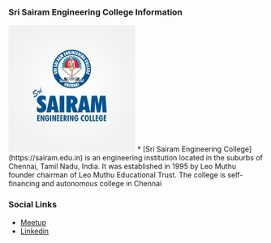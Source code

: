 ### Sri Sairam Engineering College Information
<img src="assets/images/ssec.jpg" width="250px" height="250px">
* [Sri Sairam Engineering College](https://sairam.edu.in) is an engineering institution located in the suburbs of Chennai, Tamil Nadu, India. It was established in 1995 by Leo Muthu founder chairman of Leo Muthu Educational Trust. The college is self-financing and autonomous college in Chennai

### Social Links
* [Meetup](#)
* [Linkedin](https://www.linkedin.com/company/owasp-sri-sairam-engineering-college-chapter/)


